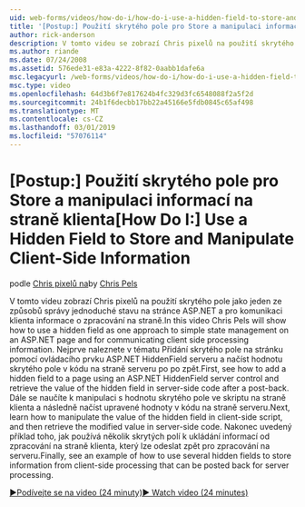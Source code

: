 ```yaml
---
uid: web-forms/videos/how-do-i/how-do-i-use-a-hidden-field-to-store-and-manipulate-client-side-information
title: '[Postup:] Použití skrytého pole pro Store a manipulaci informací na straně klienta | Dokumentace Microsoftu'
author: rick-anderson
description: V tomto videu se zobrazí Chris pixelů na použití skrytého pole jako jeden ze způsobů správy jednoduché stavu na stránce ASP.NET a pro komunikaci na straně klienta...
ms.author: riande
ms.date: 07/24/2008
ms.assetid: 576ede31-e83a-4222-8f82-0aabb1dafe6a
msc.legacyurl: /web-forms/videos/how-do-i/how-do-i-use-a-hidden-field-to-store-and-manipulate-client-side-information
msc.type: video
ms.openlocfilehash: 64d3b6f7e817624b4fc329d3fc6548088f2a5f2d
ms.sourcegitcommit: 24b1f6decbb17bb22a45166e5fdb0845c65af498
ms.translationtype: MT
ms.contentlocale: cs-CZ
ms.lasthandoff: 03/01/2019
ms.locfileid: "57076114"
---
```

<a name="how-do-i-use-a-hidden-field-to-store-and-manipulate-client-side-information"></a><span data-ttu-id="c4cf2-103">[Postup:] Použití skrytého pole pro Store a manipulaci informací na straně klienta</span><span class="sxs-lookup"><span data-stu-id="c4cf2-103">[How Do I:] Use a Hidden Field to Store and Manipulate Client-Side Information</span></span>
====================
<span data-ttu-id="c4cf2-104">podle [Chris pixelů na](https://twitter.com/chrispels)</span><span class="sxs-lookup"><span data-stu-id="c4cf2-104">by [Chris Pels](https://twitter.com/chrispels)</span></span>

<span data-ttu-id="c4cf2-105">V tomto videu zobrazí Chris pixelů na použití skrytého pole jako jeden ze způsobů správy jednoduché stavu na stránce ASP.NET a pro komunikaci klienta informace o zpracování na straně.</span><span class="sxs-lookup"><span data-stu-id="c4cf2-105">In this video Chris Pels will show how to use a hidden field as one approach to simple state management on an ASP.NET page and for communicating client side processing information.</span></span> <span data-ttu-id="c4cf2-106">Nejprve naleznete v tématu Přidání skrytého pole na stránku pomocí ovládacího prvku ASP.NET HiddenField serveru a načíst hodnotu skrytého pole v kódu na straně serveru po po zpět.</span><span class="sxs-lookup"><span data-stu-id="c4cf2-106">First, see how to add a hidden field to a page using an ASP.NET HiddenField server control and retrieve the value of the hidden field in server-side code after a post-back.</span></span> <span data-ttu-id="c4cf2-107">Dále se naučíte k manipulaci s hodnotu skrytého pole ve skriptu na straně klienta a následně načíst upravené hodnoty v kódu na straně serveru.</span><span class="sxs-lookup"><span data-stu-id="c4cf2-107">Next, learn how to manipulate the value of the hidden field in client-side script, and then retrieve the modified value in server-side code.</span></span> <span data-ttu-id="c4cf2-108">Nakonec uvedený příklad toho, jak používá několik skrytých polí k ukládání informací od zpracování na straně klienta, který lze odeslat zpět pro zpracování na serveru.</span><span class="sxs-lookup"><span data-stu-id="c4cf2-108">Finally, see an example of how to use several hidden fields to store information from client-side processing that can be posted back for server processing.</span></span>

[<span data-ttu-id="c4cf2-109">&#9654;Podívejte se na video (24 minuty)</span><span class="sxs-lookup"><span data-stu-id="c4cf2-109">&#9654; Watch video (24 minutes)</span></span>](https://channel9.msdn.com/Blogs/ASP-NET-Site-Videos/how-do-i-use-a-hidden-field-to-store-and-manipulate-client-side-information)
